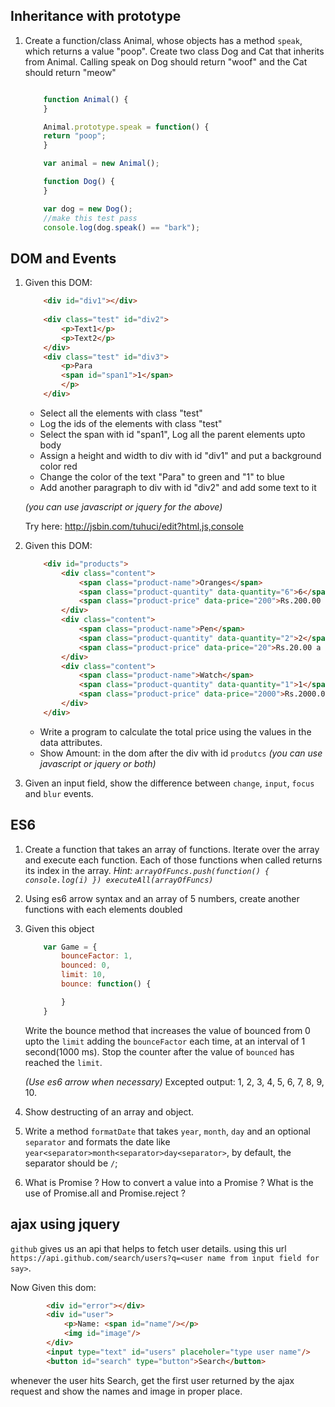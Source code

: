 Inheritance with prototype
----------------------------

1. Create a function/class Animal, whose objects has a method `speak`, which returns a value "poop". Create two class Dog and Cat that inherits from Animal. Calling speak on Dog should return "woof" and the Cat should return "meow"

    ```javascript

        function Animal() {
        }

        Animal.prototype.speak = function() {
        return "poop";
        }

        var animal = new Animal();

        function Dog() {  
        }

        var dog = new Dog();
        //make this test pass
        console.log(dog.speak() == "bark");
    ```

DOM and Events
------------------
1. Given this DOM:
    ```html
        <div id="div1"></div>
        
        <div class="test" id="div2">
            <p>Text1</p>
            <p>Text2</p>
        </div>
        <div class="test" id="div3">
            <p>Para
            <span id="span1">1</span>
            </p>
        </div>
    ```
    - Select all the elements with class "test"
    - Log the ids of the elements with class "test"
    - Select the span with id "span1", Log all the parent elements upto body
    - Assign a height and width to div with id "div1" and put a background color red
    - Change the color of the text "Para" to green and "1" to blue
    - Add another paragraph to div with id "div2" and add some text to it

    *(you can use javascript or jquery for the above)*

    Try here: http://jsbin.com/tuhuci/edit?html,js,console

2. Given this DOM:
    ```html
        <div id="products">
            <div class="content">
                <span class="product-name">Oranges</span>
                <span class="product-quantity" data-quantity="6">6</span>
                <span class="product-price" data-price="200">Rs.200.00 a dozen</span>
            </div>
            <div class="content">
                <span class="product-name">Pen</span>
                <span class="product-quantity" data-quantity="2">2</span>
                <span class="product-price" data-price="20">Rs.20.00 a piece</span>
            </div>
            <div class="content">
                <span class="product-name">Watch</span>
                <span class="product-quantity" data-quantity="1">1</span>
                <span class="product-price" data-price="2000">Rs.2000.00 a piece</span>
            </div>
        </div>

    ```
    - Write a program to calculate the total price using the values in the data attributes.
    - Show Amount: <calculated amount from the above> in the dom after the div with id `produtcs` 
    *(you can use javascript or jquery or both)*

3. Given an input field, show the difference between `change`, `input`, `focus` and `blur` events.


ES6
-------------------
1. Create a function that takes an array of functions. Iterate over the array and execute each function. Each of those functions when called returns its index in the array. *Hint: `arrayOfFuncs.push(function() { console.log(i) }) executeAll(arrayOfFuncs)`*

2. Using es6 arrow syntax and an array of 5 numbers, create another functions with each elements doubled

3. Given this object
    ```javascript
        var Game = {
            bounceFactor: 1,
            bounced: 0,
            limit: 10,
            bounce: function() {

            }
        }
    ```
    Write the bounce method that increases the value of bounced from 0 upto the `limit` adding the `bounceFactor` each time, at an interval of 1 second(1000 ms). Stop the counter after the value of `bounced` has reached the `limit`.

    *(Use es6 arrow when necessary)*
    Excepted output: 1, 2, 3, 4, 5, 6, 7, 8, 9, 10.

4. Show destructing of an array and object.

5. Write a method `formatDate` that takes `year`, `month`, `day` and an optional `separator` and formats the date like `year<separator>month<separator>day<separator>`, by default, the separator should be `/`;

6. What is Promise ? How to convert a value into a Promise ? What is the use of Promise.all and Promise.reject ?


ajax using jquery
-------------------------------

`github` gives us an api that helps to fetch user details. using this url `https://api.github.com/search/users?q=<user name from input field for say>`.

Now Given this dom:

```html
        <div id="error"></div>
        <div id="user">
            <p>Name: <span id="name"/></p>
            <img id="image"/>
        </div>
        <input type="text" id="users" placeholer="type user name"/>
        <button id="search" type="button">Search</button>
```

whenever the user hits Search, get the first user returned by the ajax request and show the names and image in proper place.
